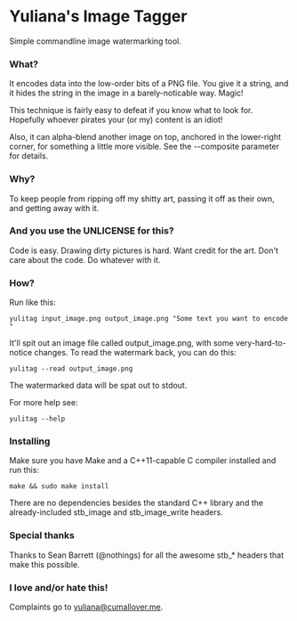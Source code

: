 # Yuliana's Image Tagger

Simple commandline image watermarking tool.

### What?

It encodes data into the low-order bits of a PNG file. You give it a
string, and it hides the string in the image in a barely-noticable
way. Magic!

This technique is fairly easy to defeat if you know what to look for.
Hopefully whoever pirates your (or my) content is an idiot!

Also, it can alpha-blend another image on top, anchored in the
lower-right corner, for something a little more visible. See the
--composite parameter for details.

### Why?

To keep people from ripping off my shitty art, passing it off as their
own, and getting away with it.

### And you use the UNLICENSE for this?

Code is easy. Drawing dirty pictures is hard. Want credit for the art.
Don't care about the code. Do whatever with it.

### How?

Run like this:

    yulitag input_image.png output_image.png "Some text you want to encode "

It'll spit out an image file called output_image.png, with some
very-hard-to-notice changes. To read the watermark back, you can do this:

    yulitag --read output_image.png

The watermarked data will be spat out to stdout.

For more help see:

    yulitag --help

### Installing

Make sure you have Make and a C++11-capable C compiler installed and
run this:

    make && sudo make install

There are no dependencies besides the standard C++ library and the
already-included stb_image and stb_image_write headers.

### Special thanks

Thanks to Sean Barrett (@nothings) for all the awesome stb_* headers
that make this possible.

### I love and/or hate this!

Complaints go to yuliana@cumallover.me.


